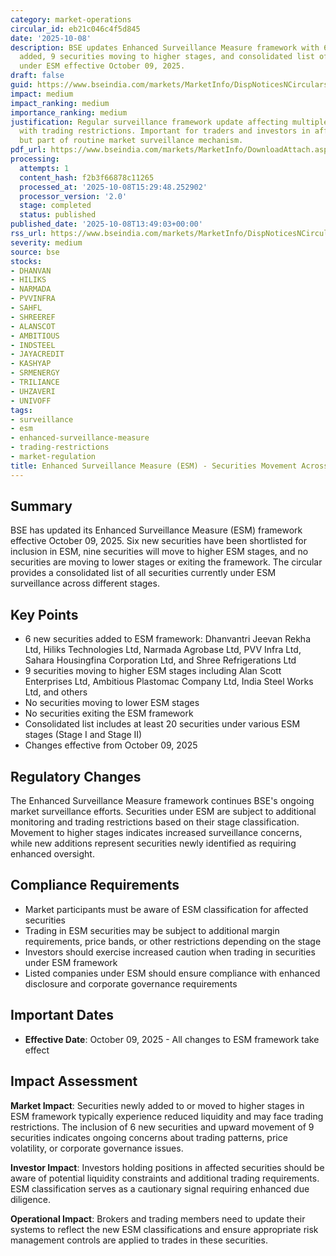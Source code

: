 ```yaml
---
category: market-operations
circular_id: eb21c046c4f5d845
date: '2025-10-08'
description: BSE updates Enhanced Surveillance Measure framework with 6 new securities
  added, 9 securities moving to higher stages, and consolidated list of securities
  under ESM effective October 09, 2025.
draft: false
guid: https://www.bseindia.com/markets/MarketInfo/DispNoticesNCirculars.aspx?Noticeid={489A6B93-555C-43D3-B35B-B0826C689C8B}&noticeno=20251008-50&dt=10/08/2025&icount=50&totcount=62&flag=0
impact: medium
impact_ranking: medium
importance_ranking: medium
justification: Regular surveillance framework update affecting multiple securities
  with trading restrictions. Important for traders and investors in affected stocks
  but part of routine market surveillance mechanism.
pdf_url: https://www.bseindia.com/markets/MarketInfo/DownloadAttach.aspx?id=20251008-50&attachedId=304aeed0-9804-45a0-8e86-12e2908aa9ff
processing:
  attempts: 1
  content_hash: f2b3f66878c11265
  processed_at: '2025-10-08T15:29:48.252902'
  processor_version: '2.0'
  stage: completed
  status: published
published_date: '2025-10-08T13:49:03+00:00'
rss_url: https://www.bseindia.com/markets/MarketInfo/DispNoticesNCirculars.aspx?Noticeid={489A6B93-555C-43D3-B35B-B0826C689C8B}&noticeno=20251008-50&dt=10/08/2025&icount=50&totcount=62&flag=0
severity: medium
source: bse
stocks:
- DHANVAN
- HILIKS
- NARMADA
- PVVINFRA
- SAHFL
- SHREEREF
- ALANSCOT
- AMBITIOUS
- INDSTEEL
- JAYACREDIT
- KASHYAP
- SRMENERGY
- TRILIANCE
- UHZAVERI
- UNIVOFF
tags:
- surveillance
- esm
- enhanced-surveillance-measure
- trading-restrictions
- market-regulation
title: Enhanced Surveillance Measure (ESM) - Securities Movement Across Stages
---
```


## Summary

BSE has updated its Enhanced Surveillance Measure (ESM) framework effective October 09, 2025. Six new securities have been shortlisted for inclusion in ESM, nine securities will move to higher ESM stages, and no securities are moving to lower stages or exiting the framework. The circular provides a consolidated list of all securities currently under ESM surveillance across different stages.

## Key Points

- 6 new securities added to ESM framework: Dhanvantri Jeevan Rekha Ltd, Hiliks Technologies Ltd, Narmada Agrobase Ltd, PVV Infra Ltd, Sahara Housingfina Corporation Ltd, and Shree Refrigerations Ltd
- 9 securities moving to higher ESM stages including Alan Scott Enterprises Ltd, Ambitious Plastomac Company Ltd, India Steel Works Ltd, and others
- No securities moving to lower ESM stages
- No securities exiting the ESM framework
- Consolidated list includes at least 20 securities under various ESM stages (Stage I and Stage II)
- Changes effective from October 09, 2025

## Regulatory Changes

The Enhanced Surveillance Measure framework continues BSE's ongoing market surveillance efforts. Securities under ESM are subject to additional monitoring and trading restrictions based on their stage classification. Movement to higher stages indicates increased surveillance concerns, while new additions represent securities newly identified as requiring enhanced oversight.

## Compliance Requirements

- Market participants must be aware of ESM classification for affected securities
- Trading in ESM securities may be subject to additional margin requirements, price bands, or other restrictions depending on the stage
- Investors should exercise increased caution when trading in securities under ESM framework
- Listed companies under ESM should ensure compliance with enhanced disclosure and corporate governance requirements

## Important Dates

- **Effective Date**: October 09, 2025 - All changes to ESM framework take effect

## Impact Assessment

**Market Impact**: Securities newly added to or moved to higher stages in ESM framework typically experience reduced liquidity and may face trading restrictions. The inclusion of 6 new securities and upward movement of 9 securities indicates ongoing concerns about trading patterns, price volatility, or corporate governance issues.

**Investor Impact**: Investors holding positions in affected securities should be aware of potential liquidity constraints and additional trading requirements. ESM classification serves as a cautionary signal requiring enhanced due diligence.

**Operational Impact**: Brokers and trading members need to update their systems to reflect the new ESM classifications and ensure appropriate risk management controls are applied to trades in these securities.